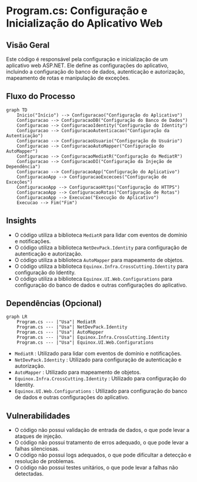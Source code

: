 # Program.cs: Configuração e Inicialização do Aplicativo Web

## Visão Geral
Este código é responsável pela configuração e inicialização de um aplicativo web ASP.NET. Ele define as configurações do aplicativo, incluindo a configuração do banco de dados, autenticação e autorização, mapeamento de rotas e manipulação de exceções.

## Fluxo do Processo
```mermaid
graph TD
    Inicio("Início") --> Configuracao("Configuração do Aplicativo")
    Configuracao --> ConfiguracaoDB("Configuração do Banco de Dados")
    Configuracao --> ConfiguracaoIdentity("Configuração do Identity")
    Configuracao --> ConfiguracaoAutenticacao("Configuração da Autenticação")
    Configuracao --> ConfiguracaoUsuario("Configuração do Usuário")
    Configuracao --> ConfiguracaoAutoMapper("Configuração do AutoMapper")
    Configuracao --> ConfiguracaoMediatR("Configuração do MediatR")
    Configuracao --> ConfiguracaoDI("Configuração da Injeção de Dependência")
    Configuracao --> ConfiguracaoApp("Configuração do Aplicativo")
    ConfiguracaoApp --> ConfiguracaoExcecoes("Configuração de Exceções")
    ConfiguracaoApp --> ConfiguracaoHttps("Configuração do HTTPS")
    ConfiguracaoApp --> ConfiguracaoRotas("Configuração de Rotas")
    ConfiguracaoApp --> Execucao("Execução do Aplicativo")
    Execucao --> Fim("Fim")
```

## Insights
- O código utiliza a biblioteca `MediatR` para lidar com eventos de domínio e notificações.
- O código utiliza a biblioteca `NetDevPack.Identity` para configuração de autenticação e autorização.
- O código utiliza a biblioteca `AutoMapper` para mapeamento de objetos.
- O código utiliza a biblioteca `Equinox.Infra.CrossCutting.Identity` para configuração do Identity.
- O código utiliza a biblioteca `Equinox.UI.Web.Configurations` para configuração do banco de dados e outras configurações do aplicativo.

## Dependências (Opcional)
```mermaid
graph LR
    Program.cs --- |"Usa"| MediatR
    Program.cs --- |"Usa"| NetDevPack.Identity
    Program.cs --- |"Usa"| AutoMapper
    Program.cs --- |"Usa"| Equinox.Infra.CrossCutting.Identity
    Program.cs --- |"Usa"| Equinox.UI.Web.Configurations
```
- `MediatR` : Utilizado para lidar com eventos de domínio e notificações.
- `NetDevPack.Identity` : Utilizado para configuração de autenticação e autorização.
- `AutoMapper` : Utilizado para mapeamento de objetos.
- `Equinox.Infra.CrossCutting.Identity` : Utilizado para configuração do Identity.
- `Equinox.UI.Web.Configurations` : Utilizado para configuração do banco de dados e outras configurações do aplicativo.

## Vulnerabilidades
- O código não possui validação de entrada de dados, o que pode levar a ataques de injeção.
- O código não possui tratamento de erros adequado, o que pode levar a falhas silenciosas.
- O código não possui logs adequados, o que pode dificultar a detecção e resolução de problemas.
- O código não possui testes unitários, o que pode levar a falhas não detectadas.